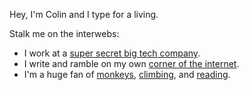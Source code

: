 Hey, I'm Colin and I type for a living. 

Stalk me on the interwebs:
- I work at a [super secret big tech company](https://www.youtube.com/watch?v=dQw4w9WgXcQ).
- I write and ramble on my own [corner of the internet](https://www.colinbethea.com/).
- I'm a huge fan of [monkeys](https://nationalzoo.si.edu/animals/emperor-tamarin), [climbing](https://www.youtube.com/watch?v=vcRBT9Q9jXM), and [reading](https://www.colinbethea.com/bookshelf).

